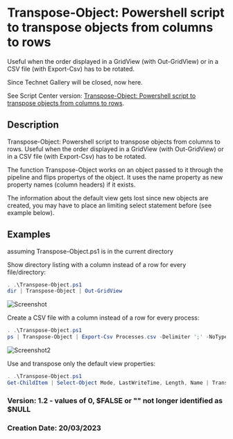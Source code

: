 # Transpose-Object: Powershell script to transpose objects from columns to rows
Useful when the order displayed in a GridView (with Out-GridView) or in a CSV file (with Export-Csv) has to be rotated.

Since Technet Gallery will be closed, now here.

See Script Center version: [Transpose-Object: Powershell script to transpose objects from columns to rows](https://gallery.technet.microsoft.com/Transpose-Object-cf517eb5).

## Description
Transpose-Object: Powershell script to transpose objects from columns to rows. Useful when the order displayed in a GridView (with Out-GridView) or in a CSV file (with Export-Csv) has to be rotated.

The function Transpose-Object works on an object passed to it through the pipeline and flips propertys of the object.
It uses the name property as new property names (column headers) if it exists.

The information about the default view gets lost since new objects are created, you may have to place an limiting select statement before (see example below).

## Examples
assuming Transpose-Object.ps1 is in the current directory

Show directory listing with a column instead of a row for every file/directory:
```powershell
. .\Transpose-Object.ps1
dir | Transpose-Object | Out-GridView
```

![Screenshot](Screenshot.gif)

Create a CSV file with a column instead of a row for every process:
```powershell
. .\Transpose-Object.ps1
ps | Transpose-Object | Export-Csv Processes.csv -Delimiter ';' -NoTypeInformation
```

![Screenshot2](Screenshot2.gif)

Use and transpose only the default view properties:
```powershell
. .\Transpose-Object.ps1
Get-ChildItem | Select-Object Mode, LastWriteTime, Length, Name | Transpose-Object
```

### Version: 1.2 - values of 0, $FALSE or "" not longer identified as $NULL

### Creation Date: 20/03/2023
